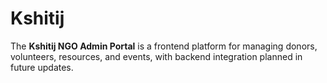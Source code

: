 # Kshitij
The **Kshitij NGO Admin Portal** is a frontend platform for managing donors, volunteers, resources, and events, with backend integration planned in future updates.
